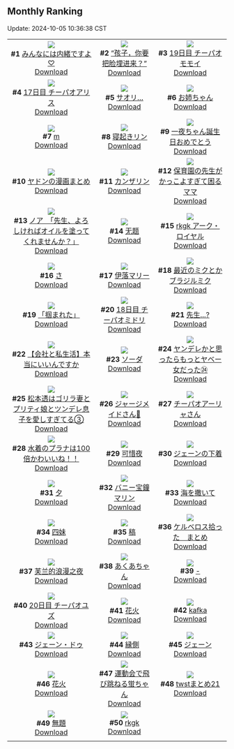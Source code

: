 ## Monthly Ranking
Update: 2024-10-05 10:36:38 CST

|      |      |      |
| :----: | :----: | :----: |
| ![](https://i.pixiv.re/c/240x480/img-master/img/2024/09/06/00/00/43/122170089_p0_master1200.jpg)<br>**#1** [みんなには内緒ですよ♡](https://www.pixiv.net/artworks/122170089)<br>[Download](https://i.pixiv.re/img-original/img/2024/09/06/00/00/43/122170089_p0.jpg) | ![](https://i.pixiv.re/c/240x480/img-master/img/2024/09/06/11/38/28/122180650_p0_master1200.jpg)<br>**#2** [“孩子，你要把脸埋进来？”](https://www.pixiv.net/artworks/122180650)<br>[Download](https://i.pixiv.re/img-original/img/2024/09/06/11/38/28/122180650_p0.jpg) | ![](https://i.pixiv.re/c/240x480/img-master/img/2024/09/06/12/50/20/122173568_p0_master1200.jpg)<br>**#3** [19日目 チーパオモモイ](https://www.pixiv.net/artworks/122173568)<br>[Download](https://i.pixiv.re/img-original/img/2024/09/06/12/50/20/122173568_p0.png) |
| ![](https://i.pixiv.re/c/240x480/img-master/img/2024/09/04/00/00/54/122115657_p0_master1200.jpg)<br>**#4** [17日目 チーパオアリス](https://www.pixiv.net/artworks/122115657)<br>[Download](https://i.pixiv.re/img-original/img/2024/09/04/00/00/54/122115657_p0.png) | ![](https://i.pixiv.re/c/240x480/img-master/img/2024/09/06/19/15/14/122189162_p0_master1200.jpg)<br>**#5** [サオリ…](https://www.pixiv.net/artworks/122189162)<br>[Download](https://i.pixiv.re/img-original/img/2024/09/06/19/15/14/122189162_p0.png) | ![](https://i.pixiv.re/c/240x480/img-master/img/2024/09/06/23/27/18/122197170_p0_master1200.jpg)<br>**#6** [お姉ちゃん](https://www.pixiv.net/artworks/122197170)<br>[Download](https://i.pixiv.re/img-original/img/2024/09/06/23/27/18/122197170_p0.jpg) |
| ![](https://i.pixiv.re/c/240x480/img-master/img/2024/09/06/02/49/25/122174378_p0_master1200.jpg)<br>**#7** [m](https://www.pixiv.net/artworks/122174378)<br>[Download](https://i.pixiv.re/img-original/img/2024/09/06/02/49/25/122174378_p0.jpg) | ![](https://i.pixiv.re/c/240x480/img-master/img/2024/09/05/00/00/30/122142529_p0_master1200.jpg)<br>**#8** [寝起きリン](https://www.pixiv.net/artworks/122142529)<br>[Download](https://i.pixiv.re/img-original/img/2024/09/05/00/00/30/122142529_p0.jpg) | ![](https://i.pixiv.re/c/240x480/img-master/img/2024/09/06/01/58/30/122173501_p0_master1200.jpg)<br>**#9** [一夜ちゃん誕生日おめでとう](https://www.pixiv.net/artworks/122173501)<br>[Download](https://i.pixiv.re/img-original/img/2024/09/06/01/58/30/122173501_p0.png) |
| ![](https://i.pixiv.re/c/240x480/img-master/img/2024/09/06/21/10/18/122192684_p0_master1200.jpg)<br>**#10** [ヤドンの漫画まとめ](https://www.pixiv.net/artworks/122192684)<br>[Download](https://i.pixiv.re/img-original/img/2024/09/06/21/10/18/122192684_p0.jpg) | ![](https://i.pixiv.re/c/240x480/img-master/img/2024/09/06/00/00/35/122170062_p0_master1200.jpg)<br>**#11** [カンザリン](https://www.pixiv.net/artworks/122170062)<br>[Download](https://i.pixiv.re/img-original/img/2024/09/06/00/00/35/122170062_p0.png) | ![](https://i.pixiv.re/c/240x480/img-master/img/2024/09/05/22/27/14/122166983_p0_master1200.jpg)<br>**#12** [保育園の先生がかっこよすぎて困るママ](https://www.pixiv.net/artworks/122166983)<br>[Download](https://i.pixiv.re/img-original/img/2024/09/05/22/27/14/122166983_p0.jpg) |
| ![](https://i.pixiv.re/c/240x480/img-master/img/2024/09/07/08/00/07/122207070_p0_master1200.jpg)<br>**#13** [ノア　「先生、よろしければオイルを塗ってくれませんか？」](https://www.pixiv.net/artworks/122207070)<br>[Download](https://i.pixiv.re/img-original/img/2024/09/07/08/00/07/122207070_p0.jpg) | ![](https://i.pixiv.re/c/240x480/img-master/img/2024/09/05/15/24/46/122156399_p0_master1200.jpg)<br>**#14** [无题](https://www.pixiv.net/artworks/122156399)<br>[Download](https://i.pixiv.re/img-original/img/2024/09/05/15/24/46/122156399_p0.jpg) | ![](https://i.pixiv.re/c/240x480/img-master/img/2024/09/06/20/24/10/122191232_p0_master1200.jpg)<br>**#15** [rkgk  アーク・ロイヤル](https://www.pixiv.net/artworks/122191232)<br>[Download](https://i.pixiv.re/img-original/img/2024/09/06/20/24/10/122191232_p0.jpg) |
| ![](https://i.pixiv.re/c/240x480/img-master/img/2024/09/06/04/30/01/122175478_p0_master1200.jpg)<br>**#16** [さ](https://www.pixiv.net/artworks/122175478)<br>[Download](https://i.pixiv.re/img-original/img/2024/09/06/04/30/01/122175478_p0.png) | ![](https://i.pixiv.re/c/240x480/img-master/img/2024/09/06/12/00/07/122180956_p0_master1200.jpg)<br>**#17** [伊落マリー](https://www.pixiv.net/artworks/122180956)<br>[Download](https://i.pixiv.re/img-original/img/2024/09/06/12/00/07/122180956_p0.png) | ![](https://i.pixiv.re/c/240x480/img-master/img/2024/09/04/00/12/09/122116240_p0_master1200.jpg)<br>**#18** [最近のミクとかブラジルミク](https://www.pixiv.net/artworks/122116240)<br>[Download](https://i.pixiv.re/img-original/img/2024/09/04/00/12/09/122116240_p0.jpg) |
| ![](https://i.pixiv.re/c/240x480/img-master/img/2024/09/05/18/13/22/122159691_p0_master1200.jpg)<br>**#19** [「掴まれた」](https://www.pixiv.net/artworks/122159691)<br>[Download](https://i.pixiv.re/img-original/img/2024/09/05/18/13/22/122159691_p0.png) | ![](https://i.pixiv.re/c/240x480/img-master/img/2024/09/05/22/06/33/122143334_p0_master1200.jpg)<br>**#20** [18日目 チーパオミドリ](https://www.pixiv.net/artworks/122143334)<br>[Download](https://i.pixiv.re/img-original/img/2024/09/05/22/06/33/122143334_p0.png) | ![](https://i.pixiv.re/c/240x480/img-master/img/2024/09/04/16/44/49/122130517_p0_master1200.jpg)<br>**#21** [先生...?](https://www.pixiv.net/artworks/122130517)<br>[Download](https://i.pixiv.re/img-original/img/2024/09/04/16/44/49/122130517_p0.png) |
| ![](https://i.pixiv.re/c/240x480/img-master/img/2024/09/06/12/00/12/122180989_p0_master1200.jpg)<br>**#22** [【会社と私生活】本当にいいんですか](https://www.pixiv.net/artworks/122180989)<br>[Download](https://i.pixiv.re/img-original/img/2024/09/06/12/00/12/122180989_p0.jpg) | ![](https://i.pixiv.re/c/240x480/img-master/img/2024/09/06/19/23/22/122189392_p0_master1200.jpg)<br>**#23** [ソーダ](https://www.pixiv.net/artworks/122189392)<br>[Download](https://i.pixiv.re/img-original/img/2024/09/06/19/23/22/122189392_p0.jpg) | ![](https://i.pixiv.re/c/240x480/img-master/img/2024/09/06/00/02/45/122170315_p0_master1200.jpg)<br>**#24** [ヤンデレかと思ったらもっとヤベー女だった㉔](https://www.pixiv.net/artworks/122170315)<br>[Download](https://i.pixiv.re/img-original/img/2024/09/06/00/02/45/122170315_p0.png) |
| ![](https://i.pixiv.re/c/240x480/img-master/img/2024/09/06/19/24/06/122189096_p0_master1200.jpg)<br>**#25** [松本透はゴリラ妻とプリティ娘とツンデレ息子を愛しすぎてる③](https://www.pixiv.net/artworks/122189096)<br>[Download](https://i.pixiv.re/img-original/img/2024/09/06/19/24/06/122189096_p0.jpg) | ![](https://i.pixiv.re/c/240x480/img-master/img/2024/09/06/19/08/28/122188995_p0_master1200.jpg)<br>**#26** [ジャージメイドさん🥺](https://www.pixiv.net/artworks/122188995)<br>[Download](https://i.pixiv.re/img-original/img/2024/09/06/19/08/28/122188995_p0.jpg) | ![](https://i.pixiv.re/c/240x480/img-master/img/2024/09/06/00/25/01/122171172_p0_master1200.jpg)<br>**#27** [チーパオアーリャさん](https://www.pixiv.net/artworks/122171172)<br>[Download](https://i.pixiv.re/img-original/img/2024/09/06/00/25/01/122171172_p0.jpg) |
| ![](https://i.pixiv.re/c/240x480/img-master/img/2024/09/08/08/00/09/122239146_p0_master1200.jpg)<br>**#28** [水着のプラナは100倍かわいいね！！](https://www.pixiv.net/artworks/122239146)<br>[Download](https://i.pixiv.re/img-original/img/2024/09/08/08/00/09/122239146_p0.jpg) | ![](https://i.pixiv.re/c/240x480/img-master/img/2024/09/06/00/00/19/122170012_p0_master1200.jpg)<br>**#29** [可惜夜](https://www.pixiv.net/artworks/122170012)<br>[Download](https://i.pixiv.re/img-original/img/2024/09/06/00/00/19/122170012_p0.png) | ![](https://i.pixiv.re/c/240x480/img-master/img/2024/09/07/00/01/02/122198486_p0_master1200.jpg)<br>**#30** [ジェーンの下着](https://www.pixiv.net/artworks/122198486)<br>[Download](https://i.pixiv.re/img-original/img/2024/09/07/00/01/02/122198486_p0.png) |
| ![](https://i.pixiv.re/c/240x480/img-master/img/2024/09/05/18/00/12/122159308_p0_master1200.jpg)<br>**#31** [夕](https://www.pixiv.net/artworks/122159308)<br>[Download](https://i.pixiv.re/img-original/img/2024/09/05/18/00/12/122159308_p0.jpg) | ![](https://i.pixiv.re/c/240x480/img-master/img/2024/09/07/00/00/35/122198404_p0_master1200.jpg)<br>**#32** [バニー宝鐘マリン](https://www.pixiv.net/artworks/122198404)<br>[Download](https://i.pixiv.re/img-original/img/2024/09/07/00/00/35/122198404_p0.png) | ![](https://i.pixiv.re/c/240x480/img-master/img/2024/09/08/00/00/21/122230395_p0_master1200.jpg)<br>**#33** [海を撒いて](https://www.pixiv.net/artworks/122230395)<br>[Download](https://i.pixiv.re/img-original/img/2024/09/08/00/00/21/122230395_p0.png) |
| ![](https://i.pixiv.re/c/240x480/img-master/img/2024/09/05/12/20/14/122153508_p0_master1200.jpg)<br>**#34** [四妹](https://www.pixiv.net/artworks/122153508)<br>[Download](https://i.pixiv.re/img-original/img/2024/09/05/12/20/14/122153508_p0.jpg) | ![](https://i.pixiv.re/c/240x480/img-master/img/2024/09/06/21/10/03/122192678_p0_master1200.jpg)<br>**#35** [稿](https://www.pixiv.net/artworks/122192678)<br>[Download](https://i.pixiv.re/img-original/img/2024/09/06/21/10/03/122192678_p0.jpg) | ![](https://i.pixiv.re/c/240x480/img-master/img/2024/09/06/16/25/09/122185097_p0_master1200.jpg)<br>**#36** [ケルベロス拾った　まとめ](https://www.pixiv.net/artworks/122185097)<br>[Download](https://i.pixiv.re/img-original/img/2024/09/06/16/25/09/122185097_p0.jpg) |
| ![](https://i.pixiv.re/c/240x480/img-master/img/2024/09/06/17/28/27/122186272_p0_master1200.jpg)<br>**#37** [芙兰的浪漫之夜](https://www.pixiv.net/artworks/122186272)<br>[Download](https://i.pixiv.re/img-original/img/2024/09/06/17/28/27/122186272_p0.jpg) | ![](https://i.pixiv.re/c/240x480/img-master/img/2024/09/06/21/14/35/122170124_p0_master1200.jpg)<br>**#38** [あくあちゃん](https://www.pixiv.net/artworks/122170124)<br>[Download](https://i.pixiv.re/img-original/img/2024/09/06/21/14/35/122170124_p0.png) | ![](https://i.pixiv.re/c/240x480/img-master/img/2024/09/04/13/00/01/122127128_p0_master1200.jpg)<br>**#39** [-](https://www.pixiv.net/artworks/122127128)<br>[Download](https://i.pixiv.re/img-original/img/2024/09/04/13/00/01/122127128_p0.jpg) |
| ![](https://i.pixiv.re/c/240x480/img-master/img/2024/09/07/02/50/06/122203102_p0_master1200.jpg)<br>**#40** [20日目 チーパオユズ](https://www.pixiv.net/artworks/122203102)<br>[Download](https://i.pixiv.re/img-original/img/2024/09/07/02/50/06/122203102_p0.png) | ![](https://i.pixiv.re/c/240x480/img-master/img/2024/09/06/00/14/24/122170815_p0_master1200.jpg)<br>**#41** [花火](https://www.pixiv.net/artworks/122170815)<br>[Download](https://i.pixiv.re/img-original/img/2024/09/06/00/14/24/122170815_p0.jpg) | ![](https://i.pixiv.re/c/240x480/img-master/img/2024/09/07/00/38/54/122200078_p0_master1200.jpg)<br>**#42** [kafka](https://www.pixiv.net/artworks/122200078)<br>[Download](https://i.pixiv.re/img-original/img/2024/09/07/00/38/54/122200078_p0.jpg) |
| ![](https://i.pixiv.re/c/240x480/img-master/img/2024/09/05/18/00/14/122159316_p0_master1200.jpg)<br>**#43** [ジェーン・ドゥ](https://www.pixiv.net/artworks/122159316)<br>[Download](https://i.pixiv.re/img-original/img/2024/09/05/18/00/14/122159316_p0.jpg) | ![](https://i.pixiv.re/c/240x480/img-master/img/2024/09/06/03/22/31/122174793_p0_master1200.jpg)<br>**#44** [縁側](https://www.pixiv.net/artworks/122174793)<br>[Download](https://i.pixiv.re/img-original/img/2024/09/06/03/22/31/122174793_p0.jpg) | ![](https://i.pixiv.re/c/240x480/img-master/img/2024/09/05/00/06/28/122142954_p0_master1200.jpg)<br>**#45** [ジェーン](https://www.pixiv.net/artworks/122142954)<br>[Download](https://i.pixiv.re/img-original/img/2024/09/05/00/06/28/122142954_p0.jpg) |
| ![](https://i.pixiv.re/c/240x480/img-master/img/2024/09/04/00/00/31/122115584_p0_master1200.jpg)<br>**#46** [花火](https://www.pixiv.net/artworks/122115584)<br>[Download](https://i.pixiv.re/img-original/img/2024/09/04/00/00/31/122115584_p0.jpg) | ![](https://i.pixiv.re/c/240x480/img-master/img/2024/09/07/18/04/45/122218916_p0_master1200.jpg)<br>**#47** [運動会で飛び跳ねる蛍ちゃん](https://www.pixiv.net/artworks/122218916)<br>[Download](https://i.pixiv.re/img-original/img/2024/09/07/18/04/45/122218916_p0.png) | ![](https://i.pixiv.re/c/240x480/img-master/img/2024/09/04/20/58/28/122136645_p0_master1200.jpg)<br>**#48** [twstまとめ21](https://www.pixiv.net/artworks/122136645)<br>[Download](https://i.pixiv.re/img-original/img/2024/09/04/20/58/28/122136645_p0.png) |
| ![](https://i.pixiv.re/c/240x480/img-master/img/2024/09/06/10/04/05/122179302_p0_master1200.jpg)<br>**#49** [無題](https://www.pixiv.net/artworks/122179302)<br>[Download](https://i.pixiv.re/img-original/img/2024/09/06/10/04/05/122179302_p0.jpg) | ![](https://i.pixiv.re/c/240x480/img-master/img/2024/09/07/21/41/52/122225409_p0_master1200.jpg)<br>**#50** [rkgk](https://www.pixiv.net/artworks/122225409)<br>[Download](https://i.pixiv.re/img-original/img/2024/09/07/21/41/52/122225409_p0.jpg) |
|      |
